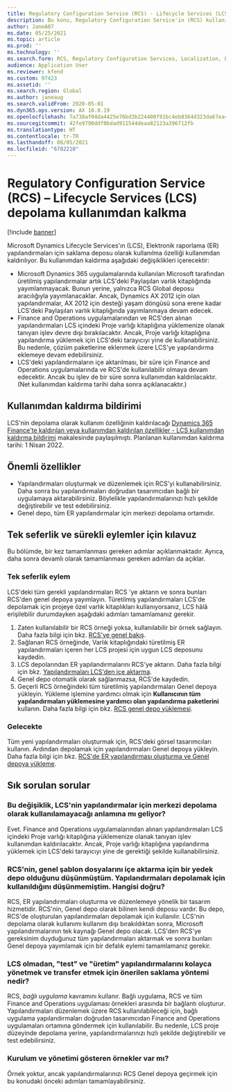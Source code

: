 ```yaml
---
title: Regulatory Configuration Service (RCS) - Lifecycle Services (LCS) depolama kullanımdan kalkma
description: Bu konu, Regulatory Configuration Service'in (RCS) kullanıma sunulmasının bir parçası olarak Microsoft Dynamics Lifecycle Services'ın (LCS) kullanımdan kaldırılmasıyla ilgili bilgiler sağlar.
author: JaneA07
ms.date: 05/25/2021
ms.topic: article
ms.prod: ''
ms.technology: ''
ms.search.form: RCS, Regulatory Configuration Services, Localization, LCS storage, LCS storage deprecation
audience: Application User
ms.reviewer: kfend
ms.custom: 97423
ms.assetid: ''
ms.search.region: Global
ms.author: janeaug
ms.search.validFrom: 2020-05-01
ms.dyn365.ops.version: AX 10.0.19
ms.openlocfilehash: 7a738af04da4425e76bd3b224400f91bc4eb8364d323da67ea457eaba9e65643
ms.sourcegitcommit: 42fe9790ddf0bdad911544deaa82123a396712fb
ms.translationtype: HT
ms.contentlocale: tr-TR
ms.lasthandoff: 08/05/2021
ms.locfileid: "6782210"
---
```

# <a name="regulatory-configuration-service-rcs--lifecycle-services-lcs-storage-deprecation"></a>Regulatory Configuration Service (RCS) – Lifecycle Services (LCS) depolama kullanımdan kalkma

[!include [banner](../includes/banner.md)]

Microsoft Dynamics Lifecycle Services'ın (LCS), Elektronik raporlama (ER) yapılandırmaları için saklama deposu olarak kullanılma özelliği kullanımdan kaldırılıyor. Bu kullanımdan kaldırma aşağıdaki değişiklikleri içerecektir:

- Microsoft Dynamics 365 uygulamalarında kullanılan Microsoft tarafından üretilmiş yapılandırmalar artık LCS'deki Paylaşılan varlık kitaplığında yayımlanmayacak. Bunun yerine, yalnızca RCS Global deposu aracılığıyla yayımlanacaklar. Ancak, Dynamics AX 2012 için olan yapılandırmalar, AX 2012 için desteği yaşam döngüsü sona erene kadar LCS'deki Paylaşılan varlık kitaplığında yayımlanmaya devam edecek.
- Finance and Operations uygulamalarından ve RCS'den alınan yapılandırmaları LCS içindeki Proje varlığı kitaplığına yüklemenize olanak tanıyan işlev devre dışı bırakılacaktır. Ancak, Proje varlığı kitaplığına yapılandırma yüklemek için LCS'deki tarayıcıyı yine de kullanabilirsiniz. Bu nedenle, çözüm paketlerine eklenmek üzere LCS'ye yapılandırma eklemeye devam edebilirsiniz.
- LCS'deki yapılandırmaların içe aktarılması, bir süre için Finance and Operations uygulamalarında ve RCS'de kullanılabilir olmaya devam edecektir. Ancak bu işlev de bir süre sonra kullanımdan kaldırılacaktır. (Net kullanımdan kaldırma tarihi daha sonra açıklanacaktır.)

## <a name="deprecation-notice"></a>Kullanımdan kaldırma bildirimi

LCS'nin depolama olarak kullanım özelliğinin kaldırılacağı [Dynamics 365 Finance'te kaldırılan veya kullanımdan kaldırılan özellikler - LCS kullanımdan kaldırma bildirimi](../get-started/removed-deprecated-features-finance.md#features-removed-or-deprecated-in-the-finance-10017-release) makalesinde paylaşılmıştı. Planlanan kullanımdan kaldırma tarihi: 1 Nisan 2022.

## <a name="key-features"></a>Önemli özellikler

- Yapılandırmaları oluşturmak ve düzenlemek için RCS'yi kullanabilirsiniz. Daha sonra bu yapılandırmaları doğrudan tasarımcıdan bağlı bir uygulamaya aktarabilirsiniz. Böylelikle yapılandırmalarınızı hızlı şekilde değiştirebilir ve test edebilirsiniz.
- Genel depo, tüm ER yapılandırmalar için merkezi depolama ortamıdır.

## <a name="guidance-for-one-time-and-ongoing-actions"></a>Tek seferlik ve sürekli eylemler için kılavuz

Bu bölümde, bir kez tamamlanması gereken adımlar açıklanmaktadır. Ayrıca, daha sonra devamlı olarak tamamlanması gereken adımları da açıklar.

### <a name="one-time-action"></a>Tek seferlik eylem

LCS'deki tüm gerekli yapılandırmaları RCS 'ye aktarın ve sonra bunları RCS'den genel depoya yayımlayın. Türetilmiş yapılandırmaları LCS'de depolamak için projeye özel varlık kitaplıkları kullanıyorsanız, LCS hâlâ erişilebilir durumdayken aşağıdaki adımları tamamlamanız gerekir.

1. Zaten kullanılabilir bir RCS örneği yoksa, kullanılabilir bir örnek sağlayın. Daha fazla bilgi için bkz. [RCS'ye genel bakış](rcs-overview.md).
2. Sağlanan RCS örneğinde, Varlık kitaplığındaki türetilmiş ER yapılandırmaları içeren her LCS projesi için uygun LCS deposunu kaydedin.
3. LCS depolarından ER yapılandırmalarını RCS'ye aktarın. Daha fazla bilgi için bkz. [Yapılandırmaları LCS'den içe aktarma](../../dev-itpro/analytics/tasks/er-import-configuration-lifecycle-services.md).
4. Genel depo otomatik olarak sağlanmazsa, RCS'de kaydedin.
5. Geçerli RCS örneğindeki tüm türetilmiş yapılandırmaları Genel depoya yükleyin. Yükleme işlemine yardımcı olmak için **Kullanıcının tüm yapılandırmaları yüklemesine yardımcı olan yapılandırma paketlerini** kullanın. Daha fazla bilgi için bkz. [RCS genel depo yüklemesi](rcs-global-repo-upload.md).

### <a name="going-forward"></a>Gelecekte

Tüm yeni yapılandırmaları oluşturmak için, RCS'deki görsel tasarımcıları kullanın. Ardından depolamak için yapılandırmaları Genel depoya yükleyin. Daha fazla bilgi için bkz. [RCS'de ER yapılandırması oluşturma ve Genel depoya yükleme](rcs-global-repo-upload.md).

## <a name="frequently-asked-questions"></a>Sık sorulan sorular

### <a name="does-this-change-mean-that-lcs-cant-be-used-as-central-storage-for-configurations"></a>Bu değişiklik, LCS'nin yapılandırmalar için merkezi depolama olarak kullanılamayacağı anlamına mı geliyor?

Evet. Finance and Operations uygulamalarından alınan yapılandırmaları LCS içindeki Proje varlığı kitaplığına yüklemenize olanak tanıyan işlev kullanımdan kaldırılacaktır. Ancak, Proje varlığı kitaplığına yapılandırma yüklemek için LCS'deki tarayıcıyı yine de gerektiği şekilde kullanabilirsiniz.

### <a name="i-thought-that-rcs-was-a-replacement-repository-for-importing-global-template-files-i-didnt-think-that-its-used-to-store-configurations-which-is-correct"></a>RCS'nin, genel şablon dosyalarını içe aktarma için bir yedek depo olduğunu düşünmüştüm. Yapılandırmaları depolamak için kullanıldığını düşünmemiştim. Hangisi doğru?

RCS, ER yapılandırmaları oluşturma ve düzenlemeye yönelik bir tasarım hizmetidir. RCS'nin, Genel depo olarak bilinen kendi deposu vardır. Bu depo, RCS'de oluşturulan yapılandırmaları depolamak için kullanılır. LCS'nin depolama olarak kullanımı kullanım dışı bırakıldıktan sonra, Microsoft yapılandırmalarının tek kaynağı Genel depo olacak. LCS'den RCS'ye gereksinim duyduğunuz tüm yapılandırmaları aktarmak ve sonra bunları Genel depoya yayımlamak için bir defalık eylemi tamamlamanız gerekir.

### <a name="without-lcs-what-is-the-suggested-way-to-store-configurations-so-that-test-and-production-configurations-can-easily-be-managed-and-transferred"></a>LCS olmadan, "test" ve "üretim" yapılandırmalarını kolayca yönetmek ve transfer etmek için önerilen saklama yöntemi nedir?

RCS, *bağlı uygulama* kavramını kullanır. Bağlı uygulama, RCS ve tüm Finance and Operations uygulaması örnekleri arasında bir bağlantı oluşturur. Yapılandırmaları düzenlemek üzere RCS kullanılabileceği için, bağlı uygulama yapılandırmaları doğrudan tasarımcıdan Finance and Operations uygulamaları ortamına göndermek için kullanılabilir. Bu nedenle, LCS proje düzeyinde depolama yerine, yapılandırmalarınızı hızlı şekilde değiştirebilir ve test edebilirsiniz.

### <a name="are-there-any-examples-that-show-the-setup-and-management"></a>Kurulum ve yönetimi gösteren örnekler var mı?

Örnek yoktur, ancak yapılandırmalarınızı RCS Genel depoya geçirmek için bu konudaki önceki adımları tamamlayabilirsiniz.
